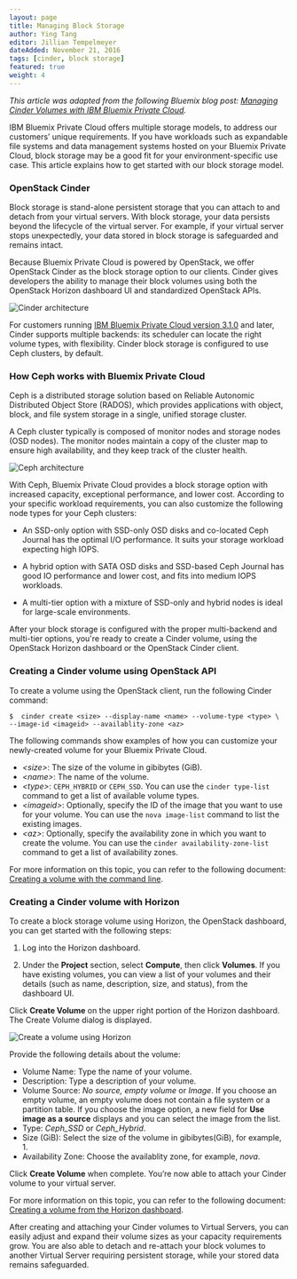 ```yaml
---
layout: page
title: Managing Block Storage
author: Ying Tang
editor: Jillian Tempelmeyer
dateAdded: November 21, 2016
tags: [cinder, block storage]
featured: true
weight: 4
---
```


*This article was adapted from the following Bluemix blog post: [Managing Cinder Volumes with IBM Bluemix Private Cloud](https://www.ibm.com/blogs/bluemix/2016/11/managing-cinder-volumes-ibm-bluemix-private-cloud/).*

IBM Bluemix Private Cloud offers multiple storage models, to address our customers’ unique requirements. If you have workloads such as expandable file systems and data management systems hosted on your Bluemix Private Cloud, block storage may be a good fit for your environment-specific use case. This article explains how to get started with our block storage model.

### OpenStack Cinder

Block storage is stand-alone persistent storage that you can attach to and detach from your virtual servers. With block storage, your data persists beyond the lifecycle of the virtual server. For example, if your virtual server stops unexpectedly, your data stored in block storage is safeguarded and remains intact.

Because Bluemix Private Cloud is powered by OpenStack, we offer OpenStack Cinder as the block storage option to our clients. Cinder gives developers the ability to manage their block volumes using both the OpenStack Horizon dashboard UI and standardized OpenStack APIs.

![Cinder architecture]({{site.baseurl}}/img/Cinder_Architecture.png)

For customers running [IBM Bluemix Private Cloud version 3.1.0](http://ibm-blue-box-help.github.io/help-documentation/gettingstarted/commontech/Customer_3.1.0_Release_Notes/) and later, Cinder supports multiple backends: its scheduler can locate the right volume types, with flexibility. Cinder block storage is configured to use Ceph clusters, by default.

### How Ceph works with Bluemix Private Cloud

Ceph is a distributed storage solution based on Reliable Autonomic Distributed Object Store (RADOS), which provides applications with object, block, and file system storage in a single, unified storage cluster. 

A Ceph cluster typically is composed of monitor nodes and storage nodes (OSD nodes). The monitor nodes maintain a copy of the cluster map to ensure high availability, and they keep track of the cluster health.

![Ceph architecture](https://github.com/IBM-Blue-Box-Help/help-documentation/_drafts/Ceph_Architecture.png)

With Ceph, Bluemix Private Cloud provides a block storage option with increased capacity, exceptional performance, and lower cost. According to your specific workload requirements, you can also customize the following node types for your Ceph clusters:

 * An SSD-only option with SSD-only OSD disks and co-located Ceph Journal has the optimal I/O performance. It suits your storage workload expecting high IOPS.
 
 * A hybrid option with SATA OSD disks and SSD-based Ceph Journal has good IO performance and lower cost, and fits into medium IOPS workloads.
 
 * A multi-tier option with a mixture of SSD-only and hybrid nodes is ideal for large-scale environments.

After your block storage is configured with the proper multi-backend and multi-tier options, you're ready to create a Cinder volume, using the OpenStack Horizon dashboard or the OpenStack Cinder client.

### Creating a Cinder volume using OpenStack API

To create a volume using the OpenStack client, run the following Cinder command:

```
$  cinder create <size> --display-name <name> --volume-type <type> \
--image-id <imageid> --availablity-zone <az>
```

The following commands show examples of how you can customize your newly-created volume for your Bluemix Private Cloud.

* *\<size>*: The size of the volume in gibibytes (GiB).     
* *\<name>*: The name of the volume.
* *\<type>*: `CEPH_HYBRID` or `CEPH_SSD`. You can use the `cinder type-list` command to get a list of available volume types. 
* *\<imageid>*: Optionally, specify the ID of the image that you want to use for your volume. You can use the `nova image-list` command to list the existing images. 
* *\<az>*: Optionally, specify the availability zone in which you want to create the volume. You can use the `cinder availability-zone-list` command to get a list of availability zones. 

For more information on this topic, you can refer to the following document: [Creating a volume with the command line](http://ibm-blue-box-help.github.io/help-documentation/cinder/cli-create-volume/).


### Creating a Cinder volume with Horizon

To create a block storage volume using Horizon, the OpenStack dashboard, you can get started with the following steps:

1. Log into the Horizon dashboard.
    
2. Under the **Project** section, select **Compute**, then click **Volumes**. If you have existing volumes, you can view a list of your volumes and their details (such as name, description, size, and status), from the dashboard UI.

Click **Create Volume** on the upper right portion of the Horizon dashboard. The Create Volume dialog is displayed.

![Create a volume using Horizon](https://www.ibm.com/blogs/bluemix/wp-content/uploads/2016/10/create_volume-800x706.png)

Provide the following details about the volume:

* Volume Name: Type the name of your volume.
* Description: Type a description of your volume.
* Volume Source: *No source, empty volume* or *Image*. If you choose an empty volume, an empty volume does not contain a file system or a partition table. If you choose the image option, a new field for **Use image as a source** displays and you can select the image from the list.
* Type: *Ceph_SSD* or *Ceph_Hybrid*. 
* Size (GiB): Select the size of the volume in gibibytes(GiB), for example, 1. 
* Availability Zone: Choose the availablity zone, for example, *nova*. 

Click **Create Volume** when complete. You’re now able to attach your Cinder volume to your virtual server. 

For more information on this topic, you can refer to the following document: [Creating a volume from the Horizon dashboard](http://ibm-blue-box-help.github.io/help-documentation/horizon/create-volume-from-horizon/).


After creating and attaching your Cinder volumes to Virtual Servers, you can easily adjust and expand their volume sizes as your capacity requirements grow. You are also able to detach and re-attach your block volumes to another Virtual Server requiring persistent storage, while your stored data remains safeguarded.
